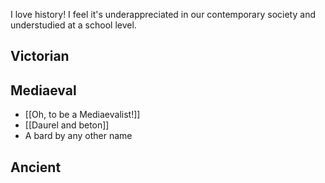 I love history! I feel it's underappreciated in our contemporary society and understudied at a school level.

## Victorian

## Mediaeval 
- [[Oh, to be a Mediaevalist!]]
- [[Daurel and beton]]
- A bard by any other name

## Ancient
